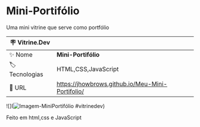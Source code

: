 # Mini-Portifólio

Uma mini vitrine que serve como portfólio

| :placard: Vitrine.Dev |     |
| -------------  | --- |
| :sparkles: Nome        | **Mini-Portifólio**
| :label: Tecnologias | HTML,CSS,JavaScript
| :rocket: URL         | https://jhowbrows.github.io/Meu-Mini-Portifolio/


<!-- Inserir imagem com a #vitrinedev ao final do link -->
![](![Imagem-MiniPortifólio](https://user-images.githubusercontent.com/110122611/197843226-59cd8e30-fec5-4b4e-a9ff-6f1f74821e95.jpeg) #vitrinedev)

Feito em html,css e JavaScript

